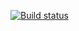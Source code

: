 [![Build status](https://ci.appveyor.com/api/projects/status/jvg6e67p7uivrjr8?svg=true)](https://ci.appveyor.com/project/Relict26/rest2)

